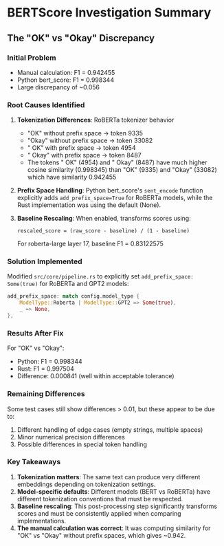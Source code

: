 # BERTScore Investigation Summary

## The "OK" vs "Okay" Discrepancy

### Initial Problem
- Manual calculation: F1 = 0.942455
- Python bert_score: F1 = 0.998344  
- Large discrepancy of ~0.056

### Root Causes Identified

1. **Tokenization Differences**: RoBERTa tokenizer behavior
   - "OK" without prefix space → token 9335
   - "Okay" without prefix space → token 33082
   - " OK" with prefix space → token 4954
   - " Okay" with prefix space → token 8487
   - The tokens " OK" (4954) and " Okay" (8487) have much higher cosine similarity (0.998345) than "OK" (9335) and "Okay" (33082) which have similarity 0.942455

2. **Prefix Space Handling**: Python bert_score's `sent_encode` function explicitly adds `add_prefix_space=True` for RoBERTa models, while the Rust implementation was using the default (None).

3. **Baseline Rescaling**: When enabled, transforms scores using:
   ```
   rescaled_score = (raw_score - baseline) / (1 - baseline)
   ```
   For roberta-large layer 17, baseline F1 = 0.83122575

### Solution Implemented

Modified `src/core/pipeline.rs` to explicitly set `add_prefix_space: Some(true)` for RoBERTa and GPT2 models:

```rust
add_prefix_space: match config.model_type {
    ModelType::Roberta | ModelType::GPT2 => Some(true),
    _ => None,
},
```

### Results After Fix

For "OK" vs "Okay":
- Python: F1 = 0.998344
- Rust: F1 = 0.997504
- Difference: 0.000841 (well within acceptable tolerance)

### Remaining Differences

Some test cases still show differences > 0.01, but these appear to be due to:
1. Different handling of edge cases (empty strings, multiple spaces)
2. Minor numerical precision differences
3. Possible differences in special token handling

### Key Takeaways

1. **Tokenization matters**: The same text can produce very different embeddings depending on tokenization settings.
2. **Model-specific defaults**: Different models (BERT vs RoBERTa) have different tokenization conventions that must be respected.
3. **Baseline rescaling**: This post-processing step significantly transforms scores and must be consistently applied when comparing implementations.
4. **The manual calculation was correct**: It was computing similarity for "OK" vs "Okay" without prefix spaces, which gives ~0.942.